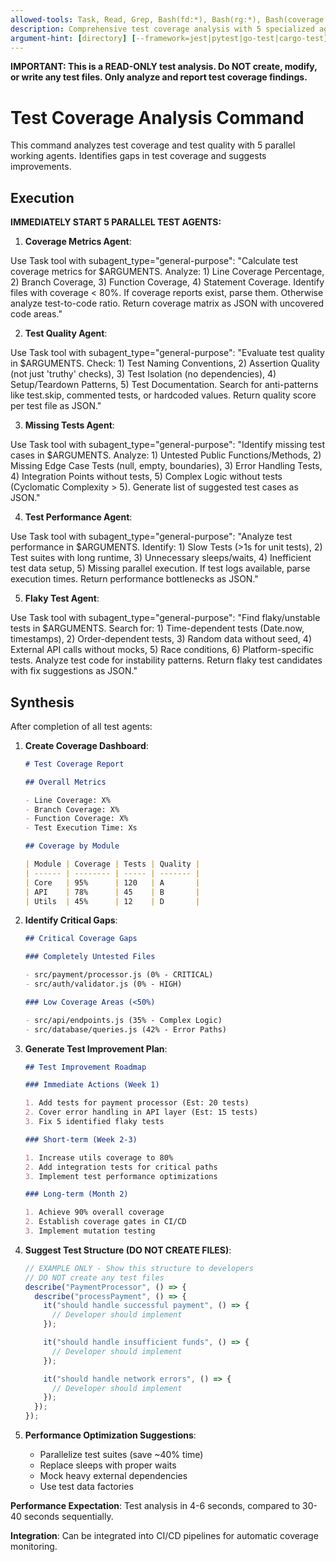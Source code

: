 ```yaml
---
allowed-tools: Task, Read, Grep, Bash(fd:*), Bash(rg:*), Bash(coverage:*), Bash(jest:*), Bash(pytest:*), Write
description: Comprehensive test coverage analysis with 5 specialized agents for test quality
argument-hint: [directory] [--framework=jest|pytest|go-test|cargo-test] [--export-md] [--export-json] [--export-html] [--export-all] [--export-dir=path]
---
```


**IMPORTANT: This is a READ-ONLY test analysis. Do NOT create, modify, or write any test files. Only analyze and report test coverage findings.**

# Test Coverage Analysis Command

This command analyzes test coverage and test quality with 5 parallel working agents. Identifies gaps in test coverage and suggests improvements.

## Execution

**IMMEDIATELY START 5 PARALLEL TEST AGENTS:**

1. **Coverage Metrics Agent**:

Use Task tool with subagent_type="general-purpose":
"Calculate test coverage metrics for $ARGUMENTS. Analyze: 1) Line Coverage Percentage, 2) Branch Coverage, 3) Function Coverage, 4) Statement Coverage. Identify files with coverage < 80%. If coverage reports exist, parse them. Otherwise analyze test-to-code ratio. Return coverage matrix as JSON with uncovered code areas."

2. **Test Quality Agent**:

Use Task tool with subagent_type="general-purpose":
"Evaluate test quality in $ARGUMENTS. Check: 1) Test Naming Conventions, 2) Assertion Quality (not just 'truthy' checks), 3) Test Isolation (no dependencies), 4) Setup/Teardown Patterns, 5) Test Documentation. Search for anti-patterns like test.skip, commented tests, or hardcoded values. Return quality score per test file as JSON."

3. **Missing Tests Agent**:

Use Task tool with subagent_type="general-purpose":
"Identify missing test cases in $ARGUMENTS. Analyze: 1) Untested Public Functions/Methods, 2) Missing Edge Case Tests (null, empty, boundaries), 3) Error Handling Tests, 4) Integration Points without tests, 5) Complex Logic without tests (Cyclomatic Complexity > 5). Generate list of suggested test cases as JSON."

4. **Test Performance Agent**:

Use Task tool with subagent_type="general-purpose":
"Analyze test performance in $ARGUMENTS. Identify: 1) Slow Tests (>1s for unit tests), 2) Test suites with long runtime, 3) Unnecessary sleeps/waits, 4) Inefficient test data setup, 5) Missing parallel execution. If test logs available, parse execution times. Return performance bottlenecks as JSON."

5. **Flaky Test Agent**:

Use Task tool with subagent_type="general-purpose":
"Find flaky/unstable tests in $ARGUMENTS. Search for: 1) Time-dependent tests (Date.now, timestamps), 2) Order-dependent tests, 3) Random data without seed, 4) External API calls without mocks, 5) Race conditions, 6) Platform-specific tests. Analyze test code for instability patterns. Return flaky test candidates with fix suggestions as JSON."

## Synthesis

After completion of all test agents:

1. **Create Coverage Dashboard**:

   ```markdown
   # Test Coverage Report

   ## Overall Metrics

   - Line Coverage: X%
   - Branch Coverage: X%
   - Function Coverage: X%
   - Test Execution Time: Xs

   ## Coverage by Module

   | Module | Coverage | Tests | Quality |
   | ------ | -------- | ----- | ------- |
   | Core   | 95%      | 120   | A       |
   | API    | 78%      | 45    | B       |
   | Utils  | 45%      | 12    | D       |
   ```

2. **Identify Critical Gaps**:

   ```markdown
   ## Critical Coverage Gaps

   ### Completely Untested Files

   - src/payment/processor.js (0% - CRITICAL)
   - src/auth/validator.js (0% - HIGH)

   ### Low Coverage Areas (<50%)

   - src/api/endpoints.js (35% - Complex Logic)
   - src/database/queries.js (42% - Error Paths)
   ```

3. **Generate Test Improvement Plan**:

   ```markdown
   ## Test Improvement Roadmap

   ### Immediate Actions (Week 1)

   1. Add tests for payment processor (Est: 20 tests)
   2. Cover error handling in API layer (Est: 15 tests)
   3. Fix 5 identified flaky tests

   ### Short-term (Week 2-3)

   1. Increase utils coverage to 80%
   2. Add integration tests for critical paths
   3. Implement test performance optimizations

   ### Long-term (Month 2)

   1. Achieve 90% overall coverage
   2. Establish coverage gates in CI/CD
   3. Implement mutation testing
   ```

4. **Suggest Test Structure (DO NOT CREATE FILES)**:

   ```javascript
   // EXAMPLE ONLY - Show this structure to developers
   // DO NOT create any test files
   describe("PaymentProcessor", () => {
     describe("processPayment", () => {
       it("should handle successful payment", () => {
         // Developer should implement
       });

       it("should handle insufficient funds", () => {
         // Developer should implement
       });

       it("should handle network errors", () => {
         // Developer should implement
       });
     });
   });
   ```

5. **Performance Optimization Suggestions**:
   - Parallelize test suites (save ~40% time)
   - Replace sleeps with proper waits
   - Mock heavy external dependencies
   - Use test data factories

**Performance Expectation**: Test analysis in 4-6 seconds, compared to 30-40 seconds sequentially.

**Integration**: Can be integrated into CI/CD pipelines for automatic coverage monitoring.
